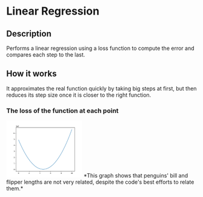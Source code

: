 # Linear Regression
## Description
Performs a linear regression using a loss function to compute the error and compares each step to the last. 
## How it works
It approximates the real function quickly by taking big steps at first, but then reduces its step size once it is closer to the right function.
### The loss of the function at each point
<img src=Figure_1.png width=200/>
*This graph shows that penguins' bill and flipper lengths are not very related, despite the code's best efforts to relate them.*